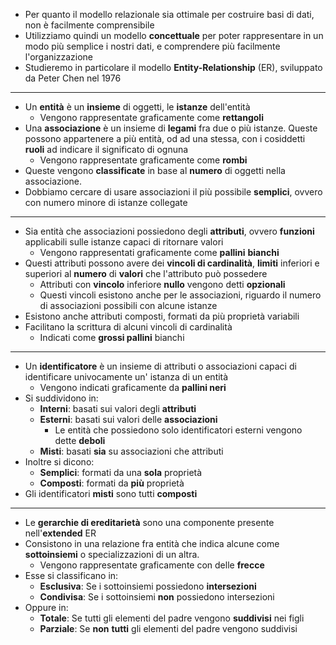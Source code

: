 * Per quanto il modello relazionale sia ottimale per costruire basi di dati, non è facilmente comprensibile
* Utilizziamo quindi un modello __concettuale__ per poter rappresentare in un modo più semplice i nostri dati, e comprendere più facilmente l'organizzazione
* Studieremo in particolare il modello __Entity-Relationship__ (ER), sviluppato da Peter Chen nel 1976
---
* Un __entità__ è un __insieme__ di oggetti, le __istanze__ dell'entità
	* Vengono rappresentate graficamente come __rettangoli__
* Una __associazione__ è un insieme di __legami__ fra due o più istanze. Queste possono appartenere a più entità, od ad una stessa, con i cosiddetti __ruoli__ ad indicare il significato di ognuna
	* Vengono rappresentate graficamente come __rombi__
* Queste vengono __classificate__ in base al __numero__ di oggetti nella associazione.
* Dobbiamo cercare di usare associazioni il più possibile __semplici__, ovvero con numero minore di istanze collegate
---
* Sia entità che associazioni possiedono degli __attributi__, ovvero __funzioni__ applicabili sulle istanze capaci di ritornare valori
	* Vengono rappresentati graficamente come __pallini__ __bianchi__
* Questi attributi possono avere dei __vincoli di cardinalità__, __limiti__ inferiori e superiori al __numero__ di __valori__ che l'attributo può possedere
	* Attributi con __vincolo__ inferiore __nullo__ vengono detti __opzionali__
	* Questi vincoli esistono anche per le associazioni, riguardo il numero di associazioni possibili con alcune istanze
* Esistono anche attributi composti, formati da più proprietà variabili
* Facilitano la scrittura di alcuni vincoli di cardinalità
	* Indicati come __grossi pallini__ bianchi
---
* Un __identificatore__ è un insieme di attributi o associazioni capaci di identificare univocamente un' istanza di un entità
	* Vengono indicati graficamente da __pallini neri__
* Si suddividono in:
	* __Interni__: basati sui valori degli __attributi__
	* __Esterni__: basati sui valori delle __associazioni__
		* Le entità che possiedono solo identificatori esterni vengono dette __deboli__
	* __Misti__: basati __sia__ su associazioni che attributi
* Inoltre si dicono:
	* __Semplici__: formati da una __sola__ proprietà
	* __Composti__: formati da __più__ proprietà
* Gli identificatori __misti__ sono tutti __composti__
---
* Le __gerarchie di ereditarietà__ sono una componente presente nell'__extended__ ER
* Consistono in una relazione fra entità che indica alcune come __sottoinsiemi__ o specializzazioni di un altra.
	* Vengono rappresentate graficamente con delle __frecce__
* Esse si classificano in:
	* __Esclusiva__: Se i sottoinsiemi possiedono __intersezioni__
	* __Condivisa__: Se i sottoinsiemi __non__ possiedono intersezioni
* Oppure in:
	* __Totale__: Se tutti gli elementi del padre vengono __suddivisi__ nei figli
	* __Parziale__: Se __non__ __tutti__ gli elementi del padre vengono suddivisi